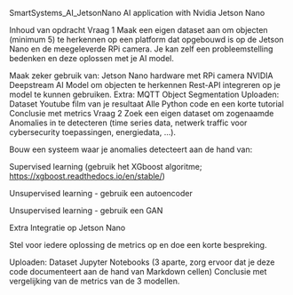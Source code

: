 SmartSystems_AI_JetsonNano
AI application with Nvidia Jetson Nano

Inhoud van opdracht
Vraag 1
Maak een eigen dataset aan om objecten (minimum 5) te herkennen op een platform dat opgebouwd is op de Jetson Nano en de meegeleverde RPi camera. Je kan zelf een probleemstelling bedenken en deze oplossen met je AI model.

Maak zeker gebruik van:
Jetson Nano hardware met RPi camera
NVIDIA Deepstream
AI Model om objecten te herkennen
Rest-API integreren op je model te kunnen gebruiken.
Extra:
MQTT
Object Segmentation
Uploaden:
Dataset
Youtube film van je resultaat
Alle Python code en een korte tutorial
Conclusie met metrics
Vraag 2
Zoek een eigen dataset om zogenaamde Anomalies in te detecteren (time series data, netwerk traffic voor cybersecurity toepassingen, energiedata, ...).

Bouw een systeem waar je anomalies detecteert aan de hand van:

Supervised learning (gebruik het XGboost algoritme; https://xgboost.readthedocs.io/en/stable/)

Unsupervised learning - gebruik een autoencoder

Unsupervised learning - gebruik een GAN

Extra
Integratie op Jetson Nano

Stel voor iedere oplossing de metrics op en doe een korte bespreking.

Uploaden:
Dataset
Jupyter Notebooks (3 aparte, zorg ervoor dat je deze code documenteert aan de hand van Markdown cellen)
Conclusie met vergelijking van de metrics van de 3 modellen.